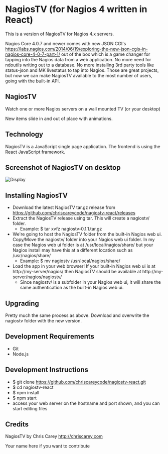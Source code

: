 # NagiosTV (for Nagios 4 written in React)

This is a version of NagiosTV for Nagios 4.x servers.

Nagios Core 4.0.7 and newer comes with new JSON CGI's
https://labs.nagios.com/2014/06/19/exploring-the-new-json-cgis-in-nagios-core-4-0-7-part-1/
out of the box which is a game changer for tapping into the Nagios data from a web application.
No more need for ndoutils writing out to a database. No more installing 3rd party tools like status-json and MK livestatus to tap into Nagios. Those are great projects, but now we can make NagiosTV available to the most number of users, going with the built-in API.

NagiosTV
------------
Watch one or more Nagios servers on a wall mounted TV (or your desktop)

New items slide in and out of place with animations.

Technology
------------
NagiosTV is a JavaScript single page application.
The frontend is using the React JavaScript framework.

Screenshot of NagiosTV on desktop
------------

![Display](https://chriscarey.com/software/nagiostv-react/images/nagiostv-react.png)

Installing NagiosTV
-------------
- Download the latest NagiosTV tar.gz release from https://github.com/chriscareycode/nagiostv-react/releases
- Extract the NagiosTV release using tar. This will create a nagiostv/ folder.
  - Example: $ tar xvfz nagiostv-0.1.1.tar.gz
- We're going to host the NagiosTV folder from the built-in Nagios web ui. Copy/Move the nagiostv/ folder into your Nagios web ui folder. In my case the Nagios web ui folder is at /usr/local/nagios/share/ but your Nagios install may have this at a different location such as /usr/nagios/share/
  - Example: $ mv nagiostv /usr/local/nagios/share/
- Load the app in your web browser! If your built-in Nagios web ui is at http://my-server/nagios/ then NagiosTV should be available at http://my-server/nagios/nagiostv/
  - Since nagiostv/ is a subfolder in your Nagios web ui, it will share the same authentication as the built-in Nagios web ui.

Upgrading
------------
Pretty much the same process as above. Download and overwrite the nagiostv folder with the new version.

Development Requirements
------------
- Git
- Node.js

Development Instructions
------------
- $ git clone https://github.com/chriscareycode/nagiostv-react.git
- $ cd nagiostv-react
- $ npm install
- $ npm start
- access your web server on the hostname and port shown, and you can start editing files

Credits
------------
NagiosTV by Chris Carey http://chriscarey.com

Your name here if you want to contribute



